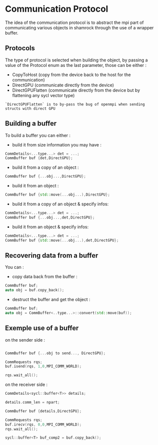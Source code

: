 # Communication Protocol



The idea of the communication protocol is to abstract the mpi part of communicating various objects in shamrock through the use of a wrapper buffer.


## Protocols

The type of protocol is selected when building the object, by passing a value of the Protocol enum as the last parameter, those can be either :
 - CopyToHost (copy from the device back to the host for the communication)
 - DirectGPU (communicate directly from the device)
 - DirectGPUFlatten (communicate directly from the device but by flattening any sycl vector type)


```{note}
`DirectGPUFlatten` is to by-pass the bug of openmpi when sending structs with direct GPU
```

## Building a buffer
To build a buffer you can either :

 - build it from size information you may have :
```cpp
CommDetails<...type...> det = ...;
CommBuffer buf {det,DirectGPU};
```
 - build it from a copy of an object :
```cpp
CommBuffer buf {...obj...,DirectGPU};
```
 - build it from an object :
```cpp
CommBuffer buf {std::move(...obj...),DirectGPU};
```
 - build it from a copy of an object & specify infos:
```cpp
CommDetails<...type...> det = ...;
CommBuffer buf {...obj...,det,DirectGPU};
```
 - build it from an object & specify infos:
```cpp
CommDetails<...type...> det = ...;
CommBuffer buf {std::move(...obj...),det,DirectGPU};
```

## Recovering data from a buffer

You can :
- copy data back from the buffer :
```cpp
CommBuffer buf;
auto obj = buf.copy_back();
```
- destruct the buffer and get the object :
```cpp
CommBuffer buf;
auto obj = CommBuffer<..type...>::convert(std::move(buf));
```

## Exemple use of a buffer

on the sender side :
```cpp

CommBuffer buf {...obj to send..., DirectGPU};

CommRequests rqs;
buf.isend(rqs, 1,0,MPI_COMM_WORLD);

rqs.wait_all();

```

on the receiver side :

```cpp
CommDetails<sycl::buffer<T>> details;

details.comm_len = npart;

CommBuffer buf {details,DirectGPU};

CommRequests rqs;
buf.irecv(rqs, 0,0,MPI_COMM_WORLD);
rqs.wait_all();

sycl::buffer<T> buf_comp2 = buf.copy_back();
```
